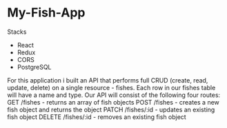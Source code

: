 # My-Fish-App

Stacks
* React
* Redux
* CORS
* PostgreSQL

For this application i built an API that performs full CRUD (create, read, update, delete) on a single resource - fishes. Each row in our fishes table will have a name and type. Our API will consist of the following four routes:
GET /fishes - returns an array of fish objects
POST /fishes - creates a new fish object and returns the object
PATCH /fishes/:id - updates an existing fish object
DELETE /fishes/:id - removes an existing fish object
